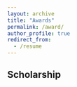 ```yaml
---
layout: archive
title: "Awards"
permalink: /award/
author_profile: true
redirect_from:
  - /resume
---
```


Scholarship
-----
